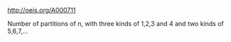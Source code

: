 http://oeis.org/A000711

Number of partitions of n, with three kinds of 1,2,3 and 4 and two kinds of 5,6,7,...
